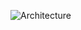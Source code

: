 ![Architecture](https://github.com/Sunbird-Knowlg/sunbird-epub-player/blob/5438a27ed3cfde3d44ef3d46b6d92814f05c4685/Epub%20player.png)
